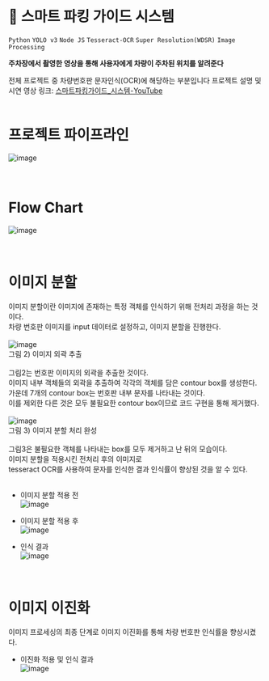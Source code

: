 # 🔹 스마트 파킹 가이드 시스템


`Python` `YOLO v3` `Node JS` `Tesseract-OCR` `Super Resolution(WDSR)` `Image Processing`

**주차장에서 촬영한 영상을 통해 사용자에게 차량이 주차된 위치를 알려준다**<br/>

전체 프로젝트 중 차량번호판 문자인식(OCR)에 해당하는 부분입니다
프로젝트 설명 및 시연 영상 링크: [스마트파킹가이드_시스템-YouTube](https://www.youtube.com/watch?v=nMGmGXCRksA&t=4s)<br/><br/>

# 프로젝트 파이프라인
![image](https://user-images.githubusercontent.com/45943080/103255894-70d48a80-49ce-11eb-973a-179989419c62.png)<br/><br/><br/>

# Flow Chart
![image](https://user-images.githubusercontent.com/45943080/103255941-9feafc00-49ce-11eb-99a5-c6110bc1b269.png)<br/><br/><br/>

# 이미지 분할
이미지 분할이란 이미지에 존재하는 특정 객체를 인식하기 위해 전처리 과정을 하는 것이다. <br/>
차량 번호판 이미지를 input 데이터로 설정하고, 이미지 분할을 진행한다.<br/><br/>
![image](https://user-images.githubusercontent.com/45943080/103255967-c27d1500-49ce-11eb-9da6-58bcbc41bf83.png)
<br/>
그림 2) 이미지 외곽 추출<br/><br/>
그림2는 번호판 이미지의 외곽을 추출한 것이다. <br/>
이미지 내부 객체들의 외곽을 추출하여 각각의 객체를 담은 contour box를 생성한다. <br/>
가운데 7개의 contour box는 번호판 내부 문자를 나타내는 것이다. <br/>
이를 제외한 다른 것은 모두 불필요한 contour box이므로 코드 구현을 통해 제거했다.<br/><br/>
![image](https://user-images.githubusercontent.com/45943080/103256013-f35d4a00-49ce-11eb-81ac-b1d5a4979026.png)
<br/>
그림 3) 이미지 분할 처리 완성<br/><br/>
그림3은 불필요한 객체를 나타내는 box를 모두 제거하고 난 뒤의 모습이다. <br/>
이미지 분할을 적용시킨 전처리 후의 이미지로 <br/>
tesseract OCR를 사용하여 문자를 인식한 결과 인식률이 향상된 것을 알 수 있다. <br/><br/>
- 이미지 분할 적용 전<br/>
![image](https://user-images.githubusercontent.com/45943080/103256045-11c34580-49cf-11eb-8962-f42f65a6f8a4.png)<br/>

- 이미지 분할 적용 후<br/>
![image](https://user-images.githubusercontent.com/45943080/103256060-1ab41700-49cf-11eb-9295-8163a859d712.png)<br/>

- 인식 결과<br/>
![image](https://user-images.githubusercontent.com/45943080/103727501-c20ffa00-501e-11eb-9b7b-6d001a8f6317.png)<br/><br/><br/>


# 이미지 이진화
이미지 프로세싱의 최종 단계로 이미지 이진화를 통해 차량 번호판 인식률을 향상시켰다.<br/>
- 이진화 적용 및 인식 결과<br/>
![image](https://user-images.githubusercontent.com/45943080/103727323-59288200-501e-11eb-9ea3-924d3a511008.png)<br/>

